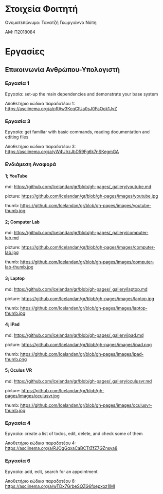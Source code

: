 # Στοιχεία Φοιτητή

Ονοματεπώνυμο: Τανατζή Γεωργιάννα Νόπη

ΑΜ: Π2018084

# Εργασίες

## Επικοινωνία Ανθρώπου-Υπολογιστή

### Εργασία 1

Εργασία: set-up the main dependencies and demonstrate your base system

Αποθετήριο κώδικα παραδοτέου 1: https://asciinema.org/a/pRAw3KcqCIUa0sJ0FaOok1JvZ

### Εργασία 3

Εργασία: get familiar with basic commands, reading documentation and editing files

Αποθετήριο κώδικα παραδοτέου 3: https://asciinema.org/a/yW4UIrzJbD59Fg6k7nSKegmGA

### Ενδιάμεση Αναφορά

#### 1; YouTube
md: https://github.com/Icelandan/gr/blob/gh-pages/_gallery/youtube.md

picture: https://github.com/Icelandan/gr/blob/gh-pages/images/youtube.jpg

thumb: https://github.com/Icelandan/gr/blob/gh-pages/images/youtube-thumb.jpg

#### 2; Computer Lab
md: https://github.com/Icelandan/gr/blob/gh-pages/_gallery/computer-lab.md

picture: https://github.com/Icelandan/gr/blob/gh-pages/images/computer-lab.jpg

thumb: https://github.com/Icelandan/gr/blob/gh-pages/images/computer-lab-thumb.jpg

#### 3; Laptop
md: https://github.com/Icelandan/gr/blob/gh-pages/_gallery/laptop.md

picture: https://github.com/Icelandan/gr/blob/gh-pages/images/laptop.jpg

thumb: https://github.com/Icelandan/gr/blob/gh-pages/images/laptop-thumb.jpg

#### 4; iPad
md: https://github.com/Icelandan/gr/blob/gh-pages/_gallery/ipad.md

picture: https://github.com/Icelandan/gr/blob/gh-pages/images/ipad.png

thumb: https://github.com/Icelandan/gr/blob/gh-pages/images/ipad-thumb.png

#### 5; Oculus VR
md: https://github.com/Icelandan/gr/blob/gh-pages/_gallery/oculusvr.md

picture: https://github.com/Icelandan/gr/blob/gh-pages/images/oculusvr.jpg

thumb: https://github.com/Icelandan/gr/blob/gh-pages/images/oculusvr-thumb.jpg

### Εργασία 4

Εργασία: create a list of todos, edit, delete, and check some of them

Αποθετήριο κώδικα παραδοτέου 4: https://asciinema.org/a/RJOgGqxaCaBCTrZfZ7GZnsya8

### Εργασία 6

Εργασία: add, edit, search for an appointment

Αποθετήριο κώδικα παραδοτέου 6: https://asciinema.org/a/wTDx7GrbeSQZG6foepxoz1lMl
